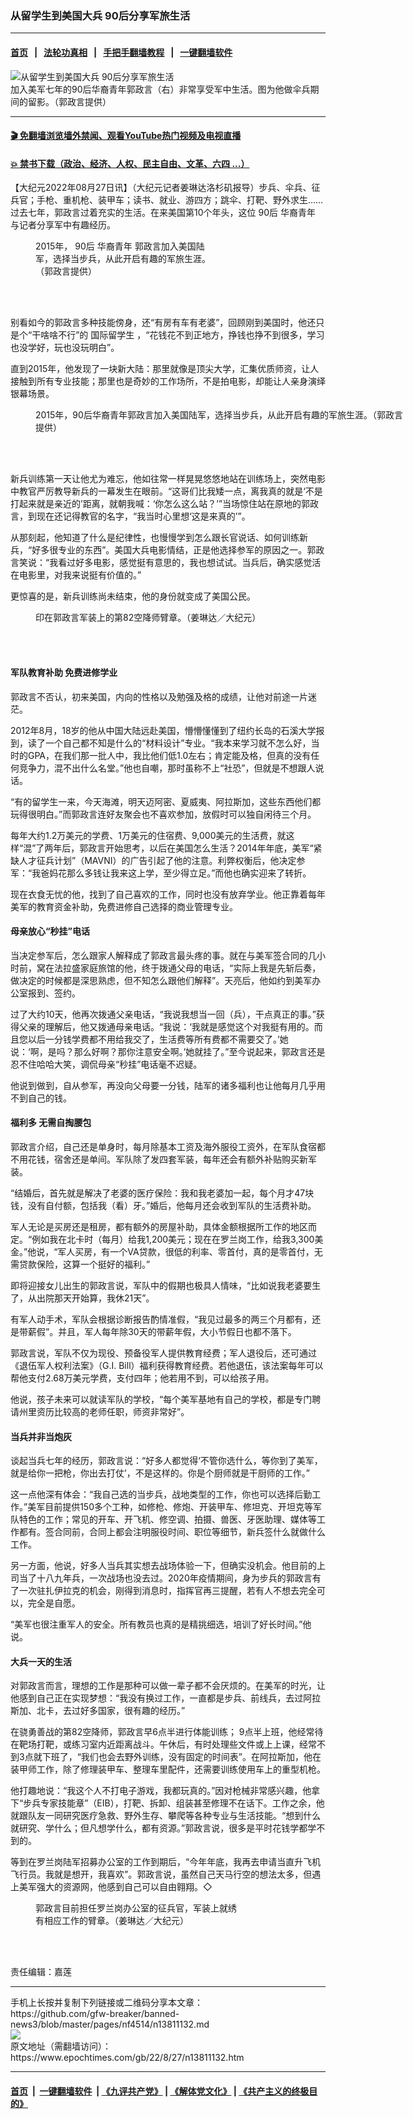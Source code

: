 ### 从留学生到美国大兵 90后分享军旅生活
------------------------

#### [首页](https://github.com/gfw-breaker/banned-news3/blob/master/README.md) &nbsp;&nbsp;|&nbsp;&nbsp; [法轮功真相](https://github.com/begood0513/basic/blob/master/README.md)  &nbsp;&nbsp;|&nbsp;&nbsp; [手把手翻墙教程](https://github.com/gfw-breaker/guides/wiki)  &nbsp;&nbsp;|&nbsp;&nbsp; [一键翻墙软件](https://github.com/gfw-breaker/nogfw/blob/master/README.md)  



<div><img alt="从留学生到美国大兵 90后分享军旅生活" class="attachment-djy_600_400 size-djy_600_400 wp-post-image" src="https://i.epochtimes.com/assets/uploads/2022/08/id13811135-1-7-600x400.jpg"/>
<div class="caption">
 加入美军七年的90后华裔青年郭政言（右）非常享受军中生活。图为他做伞兵期间的留影。（郭政言提供）
</div></div><hr/>

#### [ 🎬  免翻墙浏览墙外禁闻、观看YouTube热门视频及电视直播](https://github.com/gfw-breaker/HelloWorld)

#### [ 💥  禁书下载（政治、经济、人权、民主自由、文革、六四 ...）](https://github.com/gfw-breaker/books/blob/master/README.md)

<div><p>
 【大纪元2022年08月27日讯】（大纪元记者姜琳达洛杉矶报导）步兵、伞兵、征兵官；手枪、重机枪、装甲车；读书、就业、游四方；跳伞、打靶、野外求生……过去七年，郭政言过着充实的生活。在来美国第10个年头，这位
 <ok href="https://www.epochtimes.com/gb/tag/90%E5%90%8E.html">
  90后
 </ok>
 <ok href="https://www.epochtimes.com/gb/tag/%E5%8D%8E%E8%A3%94%E9%9D%92%E5%B9%B4.html">
  华裔青年
 </ok>
 与记者分享军中有趣经历。
</p>
<figure aria-describedby="caption-attachment-13811136" class="wp-caption aligncenter" id="attachment_13811136" style="width: 287px">
 <ok href="https://i.epochtimes.com/assets/uploads/2022/08/id13811136-3-6.jpg" target="_blank">
  <img alt="" class="wp-image-13811136" src="https://i.epochtimes.com/assets/uploads/2022/08/id13811136-3-6-600x750.jpg"/>
 </ok>
 <br/><figcaption class="wp-caption-text" id="caption-attachment-13811136">
  2015年，
  <ok href="https://www.epochtimes.com/gb/tag/90%E5%90%8E.html">
   90后
  </ok>
  <ok href="https://www.epochtimes.com/gb/tag/%E5%8D%8E%E8%A3%94%E9%9D%92%E5%B9%B4.html">
   华裔青年
  </ok>
  郭政言加入美国陆军，选择当步兵，从此开启有趣的军旅生涯。（郭政言提供）
 </figcaption><br/>
</figure><br/>
<p>
 别看如今的郭政言多种技能傍身，还“有房有车有老婆”，回顾刚到美国时，他还只是个“干啥啥不行”的
 <ok href="https://www.epochtimes.com/gb/tag/%E5%9B%BD%E9%99%85%E7%95%99%E5%AD%A6%E7%94%9F.html">
  国际留学生
 </ok>
 ，“花钱花不到正地方，挣钱也挣不到很多，学习也没学好，玩也没玩明白”。
</p>
<p>
 直到2015年，他发现了一块新大陆：那里就像是顶尖大学，汇集优质师资，让人接触到所有专业技能；那里也是奇妙的工作场所，不是拍电影，却能让人亲身演绎银幕场景。
</p>
<figure aria-describedby="caption-attachment-13811137" class="wp-caption aligncenter" id="attachment_13811137" style="width: 600px">
 <ok href="https://i.epochtimes.com/assets/uploads/2022/08/id13811137-4.jpeg" target="_blank">
  <img alt="" class="size-large wp-image-13811137" src="https://i.epochtimes.com/assets/uploads/2022/08/id13811137-4-600x399.jpeg"/>
 </ok>
 <br/><figcaption class="wp-caption-text" id="caption-attachment-13811137">
  2015年，90后华裔青年郭政言加入美国陆军，选择当步兵，从此开启有趣的军旅生涯。（郭政言提供）
 </figcaption><br/>
</figure><br/>
<p>
 新兵训练第一天让他尤为难忘，他如往常一样晃晃悠悠地站在训练场上，突然电影中教官严厉教导新兵的一幕发生在眼前。“这哥们比我矮一点，离我真的就是‘不是打起来就是亲近的’距离，就朝我喊：‘你怎么这么站？’”当场惊住站在原地的郭政言，到现在还记得教官的名字，“我当时心里想‘这是来真的’”。
</p>
<p>
 从那刻起，他知道了什么是纪律性，也慢慢学到怎么跟长官说话、如何训练新兵，“好多很专业的东西”。美国大兵电影情结，正是他选择参军的原因之一。郭政言笑说：“我看过好多电影，感觉挺有意思的，我也想试试。当兵后，确实感觉活在电影里，对我来说挺有价值的。”
</p>
<p>
 更惊喜的是，新兵训练尚未结束，他的身份就变成了美国公民。
</p>
<figure aria-describedby="caption-attachment-13811140" class="wp-caption aligncenter" id="attachment_13811140" style="width: 368px">
 <ok href="https://i.epochtimes.com/assets/uploads/2022/08/id13811140-2-7.jpg" target="_blank">
  <img alt="" class="wp-image-13811140" src="https://i.epochtimes.com/assets/uploads/2022/08/id13811140-2-7-600x450.jpg"/>
 </ok>
 <br/><figcaption class="wp-caption-text" id="caption-attachment-13811140">
  印在郭政言军装上的第82空降师臂章。（姜琳达／大纪元）
 </figcaption><br/>
</figure><br/>
<h4>
 <ok href="https://www.epochtimes.com/gb/tag/%E5%86%9B%E9%98%9F%E6%95%99%E8%82%B2%E8%A1%A5%E5%8A%A9.html">
  军队教育补助
 </ok>
 免费进修学业
</h4>
<p>
 郭政言不否认，初来美国，内向的性格以及勉强及格的成绩，让他对前途一片迷茫。
</p>
<p>
 2012年8月，18岁的他从中国大陆远赴美国，懵懵懂懂到了纽约长岛的石溪大学报到，读了一个自己都不知是什么的“材料设计”专业。“我本来学习就不怎么好，当时的GPA，在我们那一批人中，我比他们低1.0左右；肯定能及格，但真的没有任何竞争力，混不出什么名堂。”他也自嘲，那时虽称不上“社恐”，但就是不想跟人说话。
</p>
<p>
 “有的留学生一来，今天海滩，明天迈阿密、夏威夷、阿拉斯加，这些东西他们都玩得很明白。”而郭政言连好友聚会也不喜欢参加，放假时可以独自闲待三个月。
</p>
<p>
 每年大约1.2万美元的学费、1万美元的住宿费、9,000美元的生活费，就这样“混”了两年后，郭政言开始思考，以后在美国怎么生活？2014年年底，美军“紧缺人才征兵计划”（MAVNI）的广告引起了他的注意。利弊权衡后，他决定参军：“我爸妈花那么多钱让我来这上学，至少得立足。”而他也确实迎来了转折。
</p>
<p>
 现在衣食无忧的他，找到了自己喜欢的工作，同时也没有放弃学业。他正靠着每年美军的教育资金补助，免费进修自己选择的商业管理专业。
</p>
<h4>
 母亲放心“秒挂”电话
</h4>
<p>
 当决定参军后，怎么跟家人解释成了郭政言最头疼的事。就在与美军签合同的几小时前，窝在法拉盛家庭旅馆的他，终于拨通父母的电话，“实际上我是先斩后奏，做决定的时候都是深思熟虑，但不知怎么跟他们解释”。天亮后，他如约到美军办公室报到、签约。
</p>
<p>
 过了大约10天，他再次拨通父亲电话，“我说我想当一回（兵），干点真正的事。”获得父亲的理解后，他又拨通母亲电话。“我说：‘我就是感觉这个对我挺有用的。而且您以后一分钱学费都不用给我交了，生活费等所有费都不需要交了。’她说：‘啊，是吗？那么好啊？那你注意安全啊。’她就挂了。”至今说起来，郭政言还是忍不住哈哈大笑，调侃母亲“秒挂”电话毫不迟疑。
</p>
<p>
 他说到做到，自从参军，再没向父母要一分钱，陆军的诸多福利也让他每月几乎用不到自己的钱。
</p>
<h4>
 福利多 无需自掏腰包
</h4>
<p>
 郭政言介绍，自己还是单身时，每月除基本工资及海外服役工资外，在军队食宿都不用花钱，宿舍还是单间。军队除了发四套军装，每年还会有额外补贴购买新军装。
</p>
<p>
 “结婚后，首先就是解决了老婆的医疗保险：我和我老婆加一起，每个月才47块钱，没有自付额，包括我（看）牙。”婚后，他每月还会收到军队的生活费补助。
</p>
<p>
 军人无论是买房还是租房，都有额外的房屋补助，具体金额根据所工作的地区而定。“例如我在北卡时（每月）给我1,200美元；现在在罗兰岗工作，给我3,300美金。”他说，“军人买房，有一个VA贷款，很低的利率、零首付，真的是零首付，无需贷款保险，这算一个挺好的福利。”
</p>
<p>
 即将迎接女儿出生的郭政言说，军队中的假期也极具人情味，“比如说我老婆要生了，从出院那天开始算，我休21天”。
</p>
<p>
 有军人动手术，军队会根据诊断报告酌情准假，“我见过最多的两三个月都有，还是带薪假”。并且，军人每年除30天的带薪年假，大小节假日也都不落下。
</p>
<p>
 郭政言说，军队不仅为现役、预备役军人提供教育经费；军人退役后，还可通过《退伍军人权利法案》（G.I. Bill）福利获得教育经费。若他退伍，该法案每年可以帮他支付2.68万美元学费，支付四年；他若用不到，可以给孩子用。
</p>
<p>
 他说，孩子未来可以就读军队的学校，“每个美军基地有自己的学校，都是专门聘请州里资历比较高的老师任职，师资非常好”。
</p>
<h4>
 当兵并非当炮灰
</h4>
<p>
 谈起当兵七年的经历，郭政言说：“好多人都觉得‘不管你选什么，等你到了美军，就是给你一把枪，你出去打仗’，不是这样的。你是个厨师就是干厨师的工作。”
</p>
<p>
 这一点他深有体会：“我自己选的当步兵，战地类型的工作，你也可以选择后勤工作。”美军目前提供150多个工种，如修枪、修炮、开装甲车、修坦克、开坦克等军队特色的工作；常见的开车、开飞机、修空调、拍摄、兽医、牙医助理、媒体等工作都有。签合同前，合同上都会注明服役时间、职位等细节，新兵签什么就做什么工作。
</p>
<p>
 另一方面，他说，好多人当兵其实想去战场体验一下，但确实没机会。他目前的上司当了十八九年兵，一次战场也没去过。2020年疫情期间，身为步兵的郭政言有了一次驻扎伊拉克的机会，刚得到消息时，指挥官再三提醒，若有人不想去完全可以，完全是自愿。
</p>
<p>
 “美军也很注重军人的安全。所有教员也真的是精挑细选，培训了好长时间。”他说。
</p>
<h4>
 大兵一天的生活
</h4>
<p>
 对郭政言而言，理想的工作是那种可以做一辈子都不会厌烦的。在美军的时光，让他感到自己正在实现梦想：“我没有换过工作，一直都是步兵、前线兵，去过阿拉斯加、北卡，去过好多国家，很有趣的经历。”
</p>
<p>
 在骁勇善战的第82空降师，郭政言早6点半进行体能训练； 9点半上班，他经常待在靶场打靶，或练习室内近距离战斗。午休后，有时处理些文件或上上课，经常不到3点就下班了，“我们也会去野外训练，没有固定的时间表”。在阿拉斯加，他在装甲师工作，除了修理装甲车、整理车里配件，还需要训练使用车上的重型机枪。
</p>
<p>
 他打趣地说：“我这个人不打电子游戏，我都玩真的。”因对枪械非常感兴趣，他拿下“步兵专家技能章”（EIB），打靶、拆卸、组装甚至修理不在话下。工作之余，他就跟队友一同研究医疗急救、野外生存、攀爬等各种专业与生活技能。“想到什么就研究、学什么；但凡想学什么，都有资源。”郭政言说，很多是平时花钱学都学不到的。
</p>
<p>
 等到在罗兰岗陆军招募办公室的工作到期后，“今年年底，我再去申请当直升飞机飞行员。我就是想开，我喜欢”。郭政言说，虽然自己天马行空的想法太多，但遇上美军强大的资源网，他感到自己可以自由翱翔。◇
</p>
<figure aria-describedby="caption-attachment-13811139" class="wp-caption aligncenter" id="attachment_13811139" style="width: 322px">
 <ok href="https://i.epochtimes.com/assets/uploads/2022/08/id13811139-5-1.jpg" target="_blank">
  <img alt="" class="wp-image-13811139" src="https://i.epochtimes.com/assets/uploads/2022/08/id13811139-5-1-600x450.jpg"/>
 </ok>
 <br/><figcaption class="wp-caption-text" id="caption-attachment-13811139">
  郭政言目前担任罗兰岗办公室的征兵官，军装上就绣有相应工作的臂章。（姜琳达／大纪元）
 </figcaption><br/>
</figure><br/>
<p>
 责任编辑：嘉莲
</p>
</div>
<hr/>
手机上长按并复制下列链接或二维码分享本文章：<br/>
https://github.com/gfw-breaker/banned-news3/blob/master/pages/nf4514/n13811132.md <br/>
<a href='https://github.com/gfw-breaker/banned-news3/blob/master/pages/nf4514/n13811132.md'><img src='https://github.com/gfw-breaker/banned-news3/blob/master/pages/nf4514/n13811132.md.png'/></a> <br/>
原文地址（需翻墙访问）：https://www.epochtimes.com/gb/22/8/27/n13811132.htm


------------------------
#### [首页](https://github.com/gfw-breaker/banned-news3/blob/master/README.md) &nbsp;|&nbsp; [一键翻墙软件](https://github.com/gfw-breaker/nogfw/blob/master/README.md) &nbsp;| [《九评共产党》](https://github.com/gfw-breaker/9ping.md/blob/master/README.md#九评之一评共产党是什么) | [《解体党文化》](https://github.com/gfw-breaker/jtdwh.md/blob/master/README.md) | [《共产主义的终极目的》](https://github.com/gfw-breaker/gczydzjmd.md/blob/master/README.md)


<img src='http://gfw-breaker.win/banned-news3/pages/nf4514/n13811132.md' width='0px' height='0px'/>